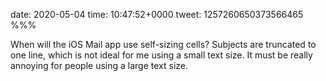 date: 2020-05-04
time: 10:47:52+0000
tweet: 1257260650373566465
%%%

When will the iOS Mail app use self-sizing cells? Subjects are truncated to one line, which is not ideal for me using a small text size. It must be really annoying for people using a large text size.

